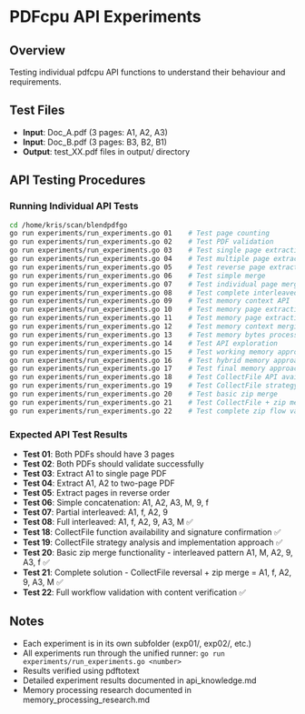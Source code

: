 # PDFcpu API Experiments

## Overview
Testing individual pdfcpu API functions to understand their behaviour and requirements.

## Test Files
- **Input**: Doc_A.pdf (3 pages: A1, A2, A3)
- **Input**: Doc_B.pdf (3 pages: B3, B2, B1)
- **Output**: test_XX.pdf files in output/ directory

## API Testing Procedures

### Running Individual API Tests
```bash
cd /home/kris/scan/blendpdfgo
go run experiments/run_experiments.go 01    # Test page counting
go run experiments/run_experiments.go 02    # Test PDF validation
go run experiments/run_experiments.go 03    # Test single page extraction
go run experiments/run_experiments.go 04    # Test multiple page extraction
go run experiments/run_experiments.go 05    # Test reverse page extraction
go run experiments/run_experiments.go 06    # Test simple merge
go run experiments/run_experiments.go 07    # Test individual page merge
go run experiments/run_experiments.go 08    # Test complete interleaved pattern
go run experiments/run_experiments.go 09    # Test memory context API
go run experiments/run_experiments.go 10    # Test memory page extraction (simple)
go run experiments/run_experiments.go 11    # Test memory page extraction
go run experiments/run_experiments.go 12    # Test memory context merging
go run experiments/run_experiments.go 13    # Test memory bytes processing
go run experiments/run_experiments.go 14    # Test API exploration
go run experiments/run_experiments.go 15    # Test working memory approach
go run experiments/run_experiments.go 16    # Test hybrid memory approach
go run experiments/run_experiments.go 17    # Test final memory approach
go run experiments/run_experiments.go 18    # Test CollectFile API availability
go run experiments/run_experiments.go 19    # Test CollectFile strategy
go run experiments/run_experiments.go 20    # Test basic zip merge
go run experiments/run_experiments.go 21    # Test CollectFile + zip merge
go run experiments/run_experiments.go 22    # Test complete zip flow validation
```

### Expected API Test Results
- **Test 01**: Both PDFs should have 3 pages
- **Test 02**: Both PDFs should validate successfully
- **Test 03**: Extract A1 to single page PDF
- **Test 04**: Extract A1, A2 to two-page PDF
- **Test 05**: Extract pages in reverse order
- **Test 06**: Simple concatenation: A1, A2, A3, M, 9, f
- **Test 07**: Partial interleaved: A1, f, A2, 9
- **Test 08**: Full interleaved: A1, f, A2, 9, A3, M ✅
- **Test 18**: CollectFile function availability and signature confirmation ✅
- **Test 19**: CollectFile strategy analysis and implementation approach ✅
- **Test 20**: Basic zip merge functionality - interleaved pattern A1, M, A2, 9, A3, f ✅
- **Test 21**: Complete solution - CollectFile reversal + zip merge = A1, f, A2, 9, A3, M ✅
- **Test 22**: Full workflow validation with content verification ✅

## Notes
- Each experiment is in its own subfolder (exp01/, exp02/, etc.)
- All experiments run through the unified runner: `go run experiments/run_experiments.go <number>`
- Results verified using pdftotext
- Detailed experiment results documented in api_knowledge.md
- Memory processing research documented in memory_processing_research.md
